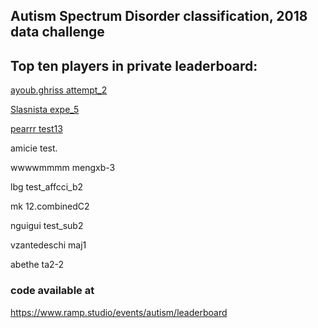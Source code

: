 ## Autism Spectrum Disorder classification, 2018 data challenge

## Top ten players in private leaderboard:

[ayoub.ghriss attempt_2](https://github.com/zh1peng/Solutions/blob/master/ASD_2018/1_ayoub.ghriss-attempt_2.md)

[Slasnista expe_5](https://github.com/zh1peng/Solutions/blob/master/ASD_2018/2_Slasnista-expe_5.md)

[pearrr test13](https://github.com/zh1peng/Solutions/blob/master/ASD_2018/3_pearrr-test13.md)

amicie test.

wwwwmmmm mengxb-3

lbg test_affcci_b2

mk 12.combinedC2

nguigui test_sub2

vzantedeschi maj1

abethe ta2-2


### code available at
https://www.ramp.studio/events/autism/leaderboard
